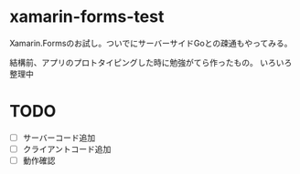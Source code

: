 # xamarin-forms-test
Xamarin.Formsのお試し。ついでにサーバーサイドGoとの疎通もやってみる。

結構前、アプリのプロトタイピングした時に勉強がてら作ったもの。
いろいろ整理中

# TODO
- [ ] サーバーコード追加
- [ ] クライアントコード追加
- [ ] 動作確認
